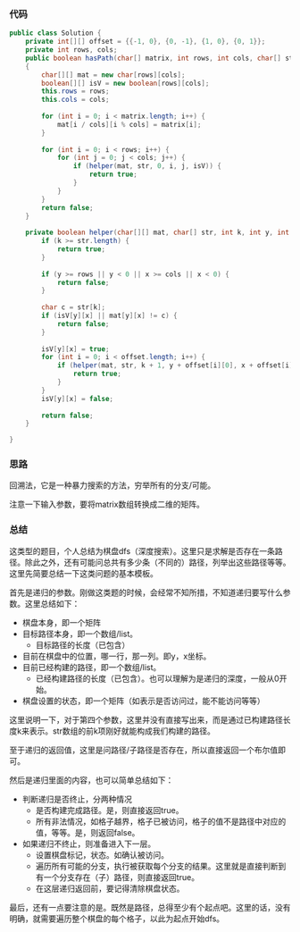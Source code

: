 ### 代码

``` java
public class Solution {
    private int[][] offset = {{-1, 0}, {0, -1}, {1, 0}, {0, 1}};
    private int rows, cols;
    public boolean hasPath(char[] matrix, int rows, int cols, char[] str)
    {
        char[][] mat = new char[rows][cols];
        boolean[][] isV = new boolean[rows][cols];
        this.rows = rows;
        this.cols = cols;
        
        for (int i = 0; i < matrix.length; i++) {
            mat[i / cols][i % cols] = matrix[i];
        }
        
        for (int i = 0; i < rows; i++) {
            for (int j = 0; j < cols; j++) {
                if (helper(mat, str, 0, i, j, isV)) {
                    return true;
                }
            }
        }
        return false;
    }
    
    private boolean helper(char[][] mat, char[] str, int k, int y, int x, boolean[][] isV) {
        if (k >= str.length) {
            return true;
        }
        
        if (y >= rows || y < 0 || x >= cols || x < 0) {
            return false;
        }
        
        char c = str[k];
        if (isV[y][x] || mat[y][x] != c) {
            return false;
        }
        
        isV[y][x] = true;
        for (int i = 0; i < offset.length; i++) {
            if (helper(mat, str, k + 1, y + offset[i][0], x + offset[i][1], isV)) {
                return true;
            }
        }
        isV[y][x] = false;
        
        return false;
    }

}
```



### 思路

回溯法，它是一种暴力搜索的方法，穷举所有的分支/可能。

注意一下输入参数，要将matrix数组转换成二维的矩阵。

### 总结

这类型的题目，个人总结为棋盘dfs（深度搜索）。这里只是求解是否存在一条路径。除此之外，还有可能问总共有多少条（不同的）路径，列举出这些路径等等。这里先简要总结一下这类问题的基本模板。

首先是递归的参数。刚做这类题的时候，会经常不知所措，不知道递归要写什么参数。这里总结如下：

* 棋盘本身，即一个矩阵
* 目标路径本身，即一个数组/list。
  * 目标路径的长度（已包含）
* 目前在棋盘中的位置，哪一行，那一列。即y，x坐标。
* 目前已经构建的路径，即一个数组/list。
  * 已经构建路径的长度（已包含）。也可以理解为是递归的深度，一般从0开始。
* 棋盘设置的状态，即一个矩阵（如表示是否访问过，能不能访问等等）

这里说明一下，对于第四个参数，这里并没有直接写出来，而是通过已构建路径长度k来表示。str数组的前k项刚好就能构成我们构建的路径。

至于递归的返回值，这里是问路径/子路径是否存在，所以直接返回一个布尔值即可。

然后是递归里面的内容，也可以简单总结如下：

* 判断递归是否终止，分两种情况
  * 是否构建完成路径。是，则直接返回true。
  * 所有非法情况，如格子越界，格子已被访问，格子的值不是路径中对应的值，等等。是，则返回false。
* 如果递归不终止，则准备进入下一层。
  * 设置棋盘标记，状态。如确认被访问。
  * 遍历所有可能的分支，执行被获取每个分支的结果。这里就是直接判断到有一个分支存在（子）路径，则直接返回true。
  * 在这层递归返回前，要记得清除棋盘状态。

最后，还有一点要注意的是。既然是路径，总得至少有个起点吧。这里的话，没有明确，就需要遍历整个棋盘的每个格子，以此为起点开始dfs。
